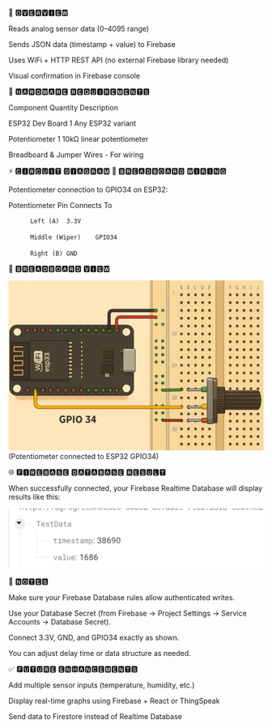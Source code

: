 🧠 🅾🆅🅴🆁🆅🅸🅴🆆

Reads analog sensor data (0–4095 range)

Sends JSON data (timestamp + value) to Firebase

Uses WiFi + HTTP REST API (no external Firebase library needed)

Visual confirmation in Firebase console

🧰 🅷🅰🆁🅳🆆🅰🆁🅴 🆁🅴🆀🆄🅸🆁🅴🅼🅴🅽🆃🆂

Component	Quantity	Description

ESP32 Dev Board	1	Any ESP32 variant

Potentiometer	1	10kΩ linear potentiometer

Breadboard & Jumper Wires	-	For wiring

⚡ 🅲🅸🆁🅲🆄🅸🆃 🅳🅸🅰🅶🆁🅰🅼
🧩 🅱🆁🅴🅰🅳🅱🅾🅰🆁🅳 🆆🅸🆁🅸🅽🅶

Potentiometer connection to GPIO34 on ESP32:

Potentiometer Pin	Connects To

          Left (A)	3.3V
          
          Middle (Wiper)	GPIO34
          
          Right (B)	GND

📸 🅱🆁🅴🅰🅳🅱🅾🅰🆁🅳 🆅🅸🅴🆆

![Dashboard Preview](Analog_Input_to_ESP32.png)
(Potentiometer connected to ESP32 GPIO34)


🌐 🅵🅸🆁🅴🅱🅰🆂🅴 🅳🅰🆃🅰🅱🅰🆂🅴 🆁🅴🆂🆄🅻🆃

When successfully connected, your Firebase Realtime Database will display results like this:

![Dashboard Preview](Screenshot2025-10-22_220722.png)

🧩 🅽🅾🆃🅴🆂

Make sure your Firebase Database rules allow authenticated writes.

Use your Database Secret (from Firebase → Project Settings → Service Accounts → Database Secret).


Connect 3.3V, GND, and GPIO34 exactly as shown.

You can adjust delay time or data structure as needed.

✅ 🅵🆄🆃🆄🆁🅴 🅴🅽🅷🅰🅽🅲🅴🅼🅴🅽🆃🆂

Add multiple sensor inputs (temperature, humidity, etc.)

Display real-time graphs using Firebase + React or ThingSpeak

Send data to Firestore instead of Realtime Database
